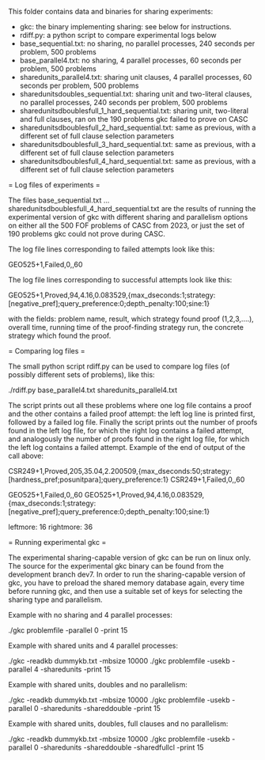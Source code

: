 This folder contains data and binaries for sharing experiments:

* gkc: the binary implementing sharing: see below for instructions.
* rdiff.py: a python script to compare experimental logs below
* base_sequential.txt: no sharing, no parallel processes, 240 seconds per problem, 500 problems
* base_parallel4.txt: no sharing, 4 parallel processes, 60 seconds per problem, 500 problems
* sharedunits_parallel4.txt: sharing unit clauses, 4 parallel processes, 60 seconds per problem, 500 problems
* sharedunitsdoubles_sequential.txt: sharing unit and two-literal clauses, no parallel processes, 240 seconds per problem, 500 problems
* sharedunitsdboublesfull_1_hard_sequential.txt: sharing unit, two-literal and full clauses, ran on the 190 problems gkc failed to prove on CASC
* sharedunitsdboublesfull_2_hard_sequential.txt: same as previous, with a different set of full clause selection parameters
* sharedunitsdboublesfull_3_hard_sequential.txt: same as previous, with a different set of full clause selection parameters
* sharedunitsdboublesfull_4_hard_sequential.txt: same as previous, with a different set of full clause selection parameters

= Log files of experiments =

The files base_sequential.txt ... sharedunitsdboublesfull_4_hard_sequential.txt are the results of running the experimental version of gkc with 
different sharing and parallelism options on either all the 500 FOF problems of CASC from 2023, or just the set of 190 problems gkc could not prove during CASC.

The log file lines corresponding to failed attempts look like this:

  GEO525+1,Failed,0,,60
  
The log file lines corresponding to successful attempts look like this:  

  GEO525+1,Proved,94,4.16,0.083529,{max_dseconds:1;strategy:[negative_pref];query_preference:0;depth_penalty:100;sine:1}
  
with the fields: problem name, result, which strategy found proof (1,2,3,....), overall time, running time of the proof-finding strategy run, 
the concrete strategy which found the proof.

= Comparing log files =

The small python script rdiff.py can be used to compare log files (of possibly different sets of problems), like this:

  ./rdiff.py base_parallel4.txt sharedunits_parallel4.txt
  
The script prints out all these problems where one log file contains a proof and the other contains a failed proof attempt: 
the left log line is printed first, followed by a failed log file. Finally the script prints out the number of proofs found in
the left log file, for which the right log contains a failed attempt, and analogously the number of proofs found in the right log file,
for which the left log contains a failed attempt. Example of the end of output of the call above:

  CSR249+1,Proved,205,35.04,2.200509,{max_dseconds:50;strategy:[hardness_pref;posunitpara];query_preference:1}
  CSR249+1,Failed,0,,60

  GEO525+1,Failed,0,,60
  GEO525+1,Proved,94,4.16,0.083529,{max_dseconds:1;strategy:[negative_pref];query_preference:0;depth_penalty:100;sine:1}

  leftmore:   16
  rightmore:  36


= Running experimental gkc =

The experimental sharing-capable version of gkc can be run on linux only. The source for the experimental gkc binary can be found from the development branch dev7.
In order to run the sharing-capable version of gkc, you have to preload the shared memory database again, 
every time before running gkc, and then use a suitable set of keys for selecting the sharing type and parallelism.

Example with no sharing and 4 parallel processes:

  ./gkc problemfile -parallel 0 -print 15

Example with shared units and 4 parallel processes:

  ./gkc -readkb dummykb.txt -mbsize 10000
  ./gkc problemfile -usekb -parallel 4 -sharedunits -print 15
  
Example with shared units, doubles and no parallelism:

  ./gkc -readkb dummykb.txt -mbsize 10000
  ./gkc problemfile -usekb -parallel 0 -sharedunits -shareddouble -print 15  
  
Example with shared units, doubles, full clauses and no parallelism:

  ./gkc -readkb dummykb.txt -mbsize 10000
  ./gkc problemfile -usekb -parallel 0 -sharedunits -shareddouble -sharedfullcl -print 15   
  


